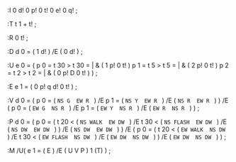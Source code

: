 :I
  0 d!
  0 p!
  0 t!
  0 e!
  0 q!
;

:T
  t 1 + t!
;

:R
  0 t!
;

:D
  d 0 = ( 1 d! ) /E ( 0 d! )
;

:U
  e 0 = (
    p 0 = t 30 > t 30 = | & ( 1 p! 0 t! )
    p 1 = t 5 > t 5 = | & ( 2 p! 0 t! )
    p 2 = t 2 > t 2 = | & ( 0 p! D 0 t! )
  )
;

:E
  e 1 = (
    0 p!
    q d!
    0 t!
  )
;

:V
  d 0 = (
    p 0 = ( `NS G  EW R ` )
    /E p 1 = ( `NS Y  EW R ` )
    /E ( `NS R  EW R ` )
  )
  /E (
    p 0 = ( `EW G  NS R ` )
    /E p 1 = ( `EW Y  NS R ` )
    /E ( `EW R  NS R ` )
  )
;

:P
  d 0 = (
    p 0 = (
      t 20 < ( `NS WALK  EW DW ` )
      /E t 30 < ( `NS FLASH  EW DW ` )
      /E ( `NS DW  EW DW ` )
    )
    /E ( `NS DW  EW DW ` )
  )
  /E (
    p 0 = (
      t 20 < ( `EW WALK  NS DW ` )
      /E t 30 < ( `EW FLASH  NS DW ` )
      /E ( `EW DW  NS DW ` )
    )
    /E ( `EW DW  NS DW ` )
  )
;

:M
  /U(
    e 1 = ( E ) /E ( U V P )
    1 (T)
  )
;
